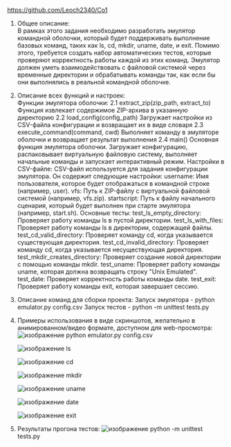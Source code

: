 https://github.com/Leoch2340/Co1

1. Общее описание:
&nbsp;&nbsp;&nbsp;&nbsp; <br/> В рамках этого задания необходимо разработать эмулятор командной оболочки, который будет поддерживать выполнение базовых команд, таких как ls, cd, mkdir, uname, date, и exit. Помимо этого, требуется создать набор автоматических тестов, которые проверяют корректность работы каждой из этих команд. Эмулятор должен уметь взаимодействовать с файловой системой через временные директории и обрабатывать команды так, как если бы они выполнялись в реальной командной оболочке.

2. Описание всех функций и настроек: <br/>
   Функции эмулятора оболочки:
   2.1 extract_zip(zip_path, extract_to)
       Функция извлекает содержимое ZIP-архива в указанную директорию
   2.2 load_config(config_path)
       Загружает настройки из CSV-файла конфигурации и возвращает их в виде словаря
   2.3 execute_command(command, cwd)
       Выполняет команду в эмуляторе оболочки и возвращает результат выполнения
   2.4 main()
       Основная функция эмулятора оболочки. Загружает конфигурацию, распаковывает виртуальную файловую систему, выполняет начальные команды и запускает интерактивный режим.
   Настройки в CSV-файле:
   CSV-файл используется для задания конфигурации эмулятора. Он содержит следующие настройки:
       username: Имя пользователя, которое будет отображаться в командной строке (например, user).
       vfs: Путь к ZIP-файлу с виртуальной файловой системой (например, vfs.zip).
       startscript: Путь к файлу начального сценария, который будет выполнен при старте эмулятора (например, start.sh).
   Основные тесты:
       test_ls_empty_directory: Проверяет работу команды ls в пустой директории.
       test_ls_with_files: Проверяет работу команды ls в директории, содержащей файлы.
       test_cd_valid_directory: Проверяет команду cd, когда указывается существующая директория.
       test_cd_invalid_directory: Проверяет команду cd, когда указывается несуществующая директория.
       test_mkdir_creates_directory: Проверяет создание новой директории с помощью команды mkdir.
       test_uname: Проверяет работу команды uname, которая должна возвращать строку "Unix Emulated".
       test_date: Проверяет корректность работы команды date.
       test_exit: Проверяет работу команды exit, которая завершает сессию.
3. Описание команд для сборки проекта:
   Запуск эмулятора - python emulator.py config.csv
   Запуск тестов - python -m unittest tests.py
4. Примеры использования в виде скриншотов, желательно в анимированном/видео формате, доступном для web-просмотра:
   ![изображение](https://github.com/user-attachments/assets/629925da-e5ee-4b9e-9f2d-9734122af90a)
   python emulator.py config.csv

   ![изображение](https://github.com/user-attachments/assets/60c6501c-94f9-489a-895f-c587d0e7c174)
   ls

   ![изображение](https://github.com/user-attachments/assets/4b4390cd-145d-4914-a0d0-99a94115702c)
   cd

   ![изображение](https://github.com/user-attachments/assets/c1b19f40-bc4b-43a7-9f90-fc13ba5919b6)
   mkdir

   ![изображение](https://github.com/user-attachments/assets/7383a667-88e5-4a9a-b83d-3d309fad5ed0)
   uname

   ![изображение](https://github.com/user-attachments/assets/c8061802-9a2c-4701-89f8-8fdd5e8cac4d)
   date

   ![изображение](https://github.com/user-attachments/assets/2e457672-525e-4afc-a483-fef593ee6b98)
   exit
5. Результаты прогона тестов: 
   ![изображение](https://github.com/user-attachments/assets/bfc6bf8a-d31c-4109-9a17-6da6f6519981)
   python -m unittest tests.py  
